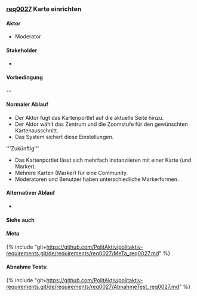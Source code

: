 
### [req0027](https://github.com/PolitAktiv/politaktiv-requirements/tree/master/de/requirements/req0027/req0027.md) Karte einrichten

#### Aktor
 * Moderator


#### Stakeholder
 * 


#### Vorbedingung
--


#### Normaler Ablauf
 * Der Aktor fügt das Kartenportlet auf die aktuelle Seite hinzu.
 * Der Aktor wählt das Zentrum und die Zoomstufe für den gewünschten Kartenausschnitt.
 * Das System sichert diese Einstellungen.

'''Zukünftig'''
 * Das Kartenportlet lässt sich mehrfach instanziieren mit einer Karte (und Marker).
 * Mehrere Karten (Marker) für eine Community.
 * Moderatoren und Benutzer haben unterschiedliche Markerformen.




#### Alternativer Ablauf
 * 


#### Siehe auch

#### Meta
{% include "git+https://github.com/PolitAktiv/politaktiv-requirements.git/de/requirements/req0027/MeTa_req0027.md" %} 


#### Abnahme Tests:
{% include "git+https://github.com/PolitAktiv/politaktiv-requirements.git/de/requirements/req0027/AbnahmeTest_req0027.md" %} 